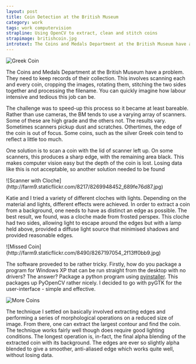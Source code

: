 ```yaml
---
layout: post
title: Coin Detection at the British Museum
category: work
tags: work computervision
strapline: Using OpenCV to extract, clean and stitch coins
strapimage: britishcoin.jpg
introtext: The Coins and Medals Department at the British Museum have a problem. They need to keep records of their collection. This involves scanning each and every coin, cropping the images, rotating them, stitching the two sides together and processing the filename. You can quickly imagine how labour intensive and tedious this job can be.
---
```


![Greek Coin](http://farm9.staticflickr.com/8334/8357960664_2ec6f31cec.jpg)

The Coins and Medals Department at the British Museum have a problem. They need to keep records of their collection. This involves scanning each and every coin, cropping the images, rotating them, stitching the two sides together and processing the filename. You can quickly imagine how labour intensive and tedious this job can be.

The challenge was to speed-up this process so it became at least bareable. Rather than use cameras, the BM tends to use a varying array of scanners. Some of these are high grade and the others not. The results vary. Sometimes scanners pickup dust and scratches. Othertimes, the edge of the coin is out of focus. Some coins, such as the silver Greek coin tend to reflect a little too much.


One solution is to scan a coin with the lid of scanner left up. On some scanners, this produces a sharp edge, with the remaining area black. This makes computer vision easy but the depth of the coin is lost. Losing data like this is not acceptable, so another solution needed to be found

<div class="clearfix"></div>
![Scanner with Cloche](http://farm9.staticflickr.com/8217/8269948452_689fe76d87.jpg)

Katie and I tried a variety of different cloches with lights. Depending on the material and lights, different effects were achieved. In order to extract a coin from a background, one needs to have as distinct an edge as possible. The best result, we found, was a cloche made from frosted perspex. This cloche had two sides, allowing light to escape around the edges but with a lamp held above, provided a diffuse light source that minimised shadows and provided reasonable edges.

<div class="clearfix"></div>
![Missed Coin](http://farm9.staticflickr.com/8490/8267197054_2f13ff0bb9.jpg)

The software proveded to be rather tricky. Firstly, how do you package a program for Windows XP that can be run straight from the desktop with no drivers? The answer? Package a python program using [pyinstaller](http://www.pyinstaller.org/). This packages up PyOpenCV rather nicely. I decided to go with pyGTK for the user-interface - simple and effective. 

<div class="clearfix"></div>

![More Coins](http://farm9.staticflickr.com/8046/8356888267_4d242e54e1.jpg)

The technique I settled on basically involved extracting edges and performing a series of morphological operations on a reduced size of image. From there, one can extract the largest contour and find the coin. The technique works fairly well though does require good lighting conditions. The longest operation is, in-fact, the final alpha blending of the extracted coin with its background. The edges are ever so slightly alpha blended to give a smoother, anti-aliased edge which works quite well, without losing data.
